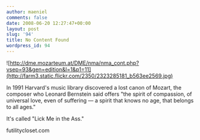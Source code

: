 ```yaml
---
author: maeniel
comments: false
date: 2008-06-20 12:27:47+00:00
layout: post
slug: '94'
title: No Content Found
wordpress_id: 94
---
```




![http://dme.mozarteum.at/DME/nma/nma_cont.php?vsep=93&gen=edition&l=1&p1=11](http://farm3.static.flickr.com/2350/2323285181_b563ee2569.jpg)

In 1991 Harvard's music library discovered a lost canon of Mozart, the composer who Leonard Bernstein said offers "the spirit of compassion, of universal love, even of suffering — a spirit that knows no age, that belongs to all ages."

It's called "Lick Me in the Ass."

futilitycloset.com
